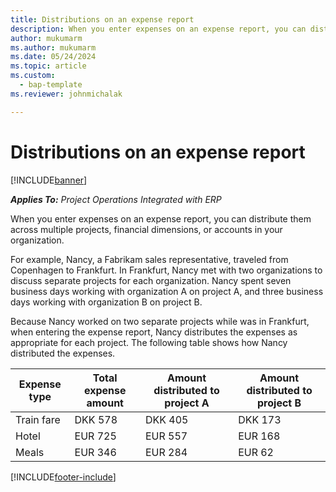 ```yaml
---
title: Distributions on an expense report
description: When you enter expenses on an expense report, you can distribute them across multiple projects, legal entities, or accounts in your organization.
author: mukumarm
ms.author: mukumarm
ms.date: 05/24/2024
ms.topic: article
ms.custom: 
  - bap-template
ms.reviewer: johnmichalak

---
```


# Distributions on an expense report

[!INCLUDE[banner](../includes/banner.md)]

_**Applies To:** Project Operations Integrated with ERP_

When you enter expenses on an expense report, you can distribute them across multiple projects, financial dimensions, or accounts in your organization.

For example, Nancy, a Fabrikam sales representative, traveled from Copenhagen to Frankfurt. In Frankfurt, Nancy met with two organizations to discuss separate projects for each organization. Nancy spent seven business days working with organization A on project A, and three business days working with organization B on project B.

Because Nancy worked on two separate projects while was in Frankfurt, when entering the expense report, Nancy distributes the expenses as appropriate for each project. The following table shows how Nancy distributed the expenses.

| Expense type | Total expense amount | Amount distributed to project A | Amount distributed to project B |
|--------------|----------------------|---------------------------------|---------------------------------|
| Train fare   | DKK 578              | DKK 405                         | DKK 173                         |
| Hotel        | EUR 725              | EUR 557                         | EUR 168                         |
| Meals        | EUR 346              | EUR 284                         | EUR 62                          |


[!INCLUDE[footer-include](../includes/footer-banner.md)]
